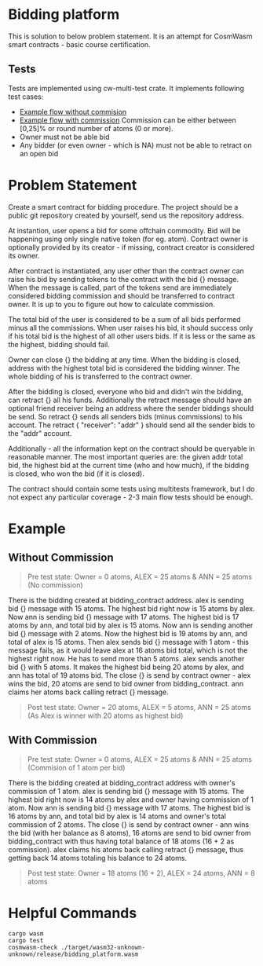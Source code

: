 # Bidding platform
This is solution to below problem statement. It is an attempt for CosmWasm smart contracts - basic course certification.

## Tests
Tests are implemented using cw-multi-test crate. It implements following test cases:
* [Example flow without commision](#without-commission)
* [Example flow with commission](#with-commission) Commission can be either between [0,25]% or round number of atoms (0 or more).
* Owner must not be able bid
* Any bidder (or even owner - which is NA) must not be able to retract on an open bid

# Problem Statement
Create a smart contract for bidding procedure. The project should be a public git repository created by yourself, send us the repository address.

At instantion, user opens a bid for some offchain commodity. Bid will be happening using only single native token (for eg. atom). Contract owner is optionally provided by its creator - if missing, contract creator is considered its owner.

After contract is instantiated, any user other than the contract owner can raise his bid by sending tokens to the contract with the bid {} message. When the message is called, part of the tokens send are immediately considered
bidding commission and should be transferred to contract owner. It is up to you to figure out how to calculate commission.

The total bid of the user is considered to be a sum of all bids performed minus all the commissions. When user raises his bid, it should success only if his total bid is the highest of all other users bids. If it is less or the same as
the highest, bidding should fail.

Owner can close {} the bidding at any time. When the bidding is closed, address with the highest total bid is considered the bidding winner. The whole bidding of his is transferred to the contract owner.

After the bidding is closed, everyone who bid and didn't win the bidding, can retract {} all his funds. Additionally the retract message should have an optional friend receiver being an address where the sender biddings should be send. So retract {} sends all senders bids (minus commissions) to his account. The retract { "receiver": "addr" } should send all the sender bids to the "addr" account.

Additionally - all the information kept on the contract should be queryable in reasonable manner. The most important queries are: the given addr total bid, the highest bid at the current time (who and how much), if the bidding is closed, who won the bid (if it is closed).

The contract should contain some tests using multitests framework, but I do not expect any particular coverage - 2-3 main flow tests should be enough.

# Example
## Without Commission
>Pre test state: Owner = 0 atoms, ALEX = 25 atoms & ANN = 25 atoms (No commission)

There is the bidding created at bidding_contract address. alex is sending bid {} message with 15 atoms. The highest bid right now is 15 atoms by alex. Now ann is sending bid {} message with 17 atoms. The highest bid is 17 atoms by ann, and total bid by alex is 15 atoms. Now ann is sending another bid {} message with 2 atoms. Now the highest bid is 19 atoms by ann, and total of alex is 15 atoms. Then alex sends bid {} message with 1 atom - this message fails, as it would leave alex at 16 atoms bid total, which is not the highest right now. He has to send more than 5 atoms. alex sends another bid {} with 5 atoms. It makes the highest bid being 20 atoms by alex, and ann has total of 19 atoms bid. The close {} is send by contract owner - alex wins the bid, 20 atoms are send to bid owner from bidding_contract. ann claims her atoms back calling retract {} message.

>Post test state: Owner = 20 atoms, ALEX = 5 atoms, ANN = 25 atoms (As Alex is winner with 20 atoms as highest bid)

## With Commission
>Pre test state: Owner = 0 atoms, ALEX = 25 atoms & ANN = 25 atoms (Commision of 1 atom per bid)

There is the bidding created at bidding_contract address with owner's commission of 1 atom. alex is sending bid {} message with 15 atoms. The highest bid right now is 14 atoms by alex and owner having commission of 1 atom. Now ann is sending bid {} message with 17 atoms. The highest bid is 16 atoms by ann, and total bid by alex is 14 atoms and owner's total commission of 2 atoms. The close {} is send by contract owner - ann wins the bid (with her balance as 8 atoms), 16 atoms are send to bid owner from bidding_contract with thus having total balance of 18 atoms (16 + 2 as commission). alex claims his atoms back calling retract {} message, thus getting back 14 atoms totaling his balance to 24 atoms.

>Post test state: Owner = 18 atoms (16 + 2), ALEX = 24 atoms, ANN = 8 atoms

# Helpful Commands

```
cargo wasm
cargo test
cosmwasm-check ./target/wasm32-unknown-unknown/release/bidding_platform.wasm
```

